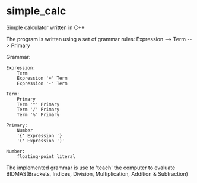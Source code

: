# simple_calc
Simple calculator written in C++

The program is written using a set of grammar rules:
Expression --> Term --> Primary

Grammar:

    Expression:
        Term
        Expression '+' Term
        Expression '-' Term
 
    Term:
        Primary
        Term '*' Primary
        Term '/' Primary
        Term '%' Primary
 
    Primary:
        Number
        '{' Expression '}
        '(' Expression ')'

    Number:
        floating-point literal
        
The implemented grammar is use to 'teach' the computer to evaluate BIDMAS(Brackets, Indices, Division, Multiplication, Addition & Subtraction)
